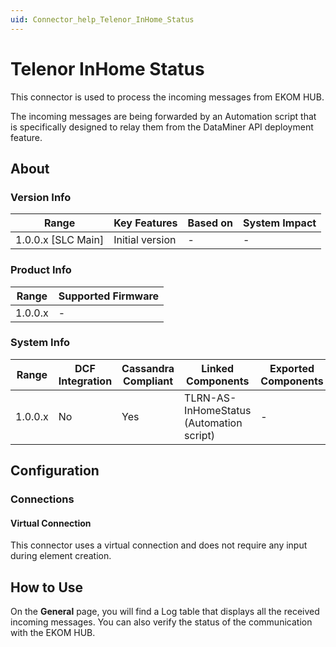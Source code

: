```yaml
---
uid: Connector_help_Telenor_InHome_Status
---
```


# Telenor InHome Status

This connector is used to process the incoming messages from EKOM HUB.

The incoming messages are being forwarded by an Automation script that is specifically designed to relay them from the DataMiner API deployment feature.

## About

### Version Info

| Range                | Key Features     | Based on     | System Impact     |
|----------------------|------------------|--------------|-------------------|
| 1.0.0.x \[SLC Main\] | Initial version  | \-           | \-                |

### Product Info

| Range     | Supported Firmware     |
|-----------|------------------------|
| 1.0.0.x   | \-                     |

### System Info

| **Range** | **DCF Integration** | **Cassandra Compliant** | **Linked Components**                    | **Exported Components** |
|-----------|---------------------|-------------------------|------------------------------------------|-------------------------|
| 1.0.0.x   | No                  | Yes                     | TLRN-AS-InHomeStatus (Automation script) | \-                      |

## Configuration

### Connections

#### Virtual Connection

This connector uses a virtual connection and does not require any input during element creation.

## How to Use

On the **General** page, you will find a Log table that displays all the received incoming messages. You can also verify the status of the communication with the EKOM HUB.
